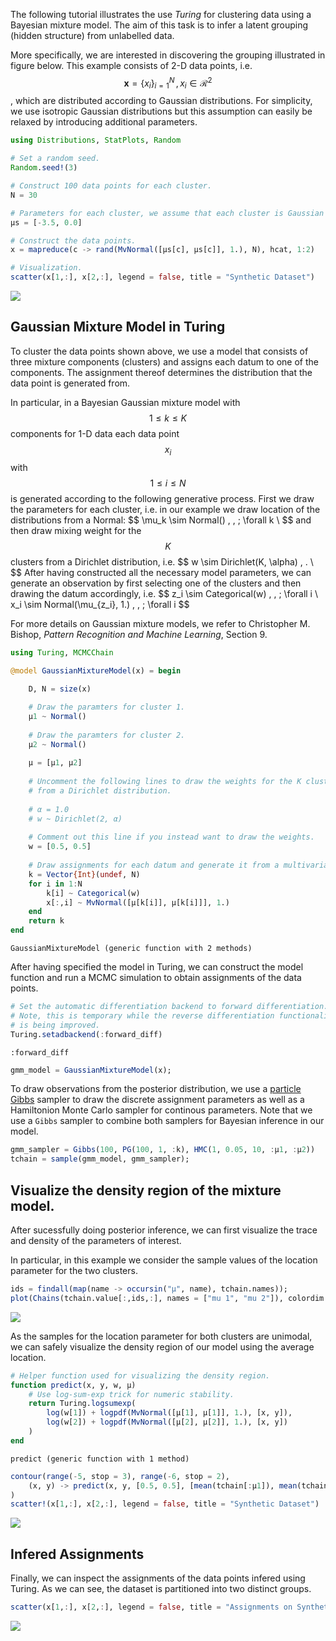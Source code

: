 


The following tutorial illustrates the use *Turing* for clustering data using a Bayesian mixture model. The aim of this task is to infer a latent grouping (hidden structure) from unlabelled data.

More specifically, we are interested in discovering the grouping illustrated in figure below. This example consists of 2-D data points, i.e. $$\boldsymbol{x} = \{x_i\}_{i=1}^N \,, x_i \in \mathcal{R}^2$$, which are distributed according to Gaussian distributions. For simplicity, we use isotropic Gaussian distributions but this assumption can easily be relaxed by introducing additional parameters. 

````julia
using Distributions, StatPlots, Random

# Set a random seed.
Random.seed!(3)

# Construct 100 data points for each cluster.
N = 30

# Parameters for each cluster, we assume that each cluster is Gaussian distributed in the example.
μs = [-3.5, 0.0]

# Construct the data points.
x = mapreduce(c -> rand(MvNormal([μs[c], μs[c]], 1.), N), hcat, 1:2)

# Visualization.
scatter(x[1,:], x[2,:], legend = false, title = "Synthetic Dataset")
````


![](figures/1_GaussianMixtureModel_1_1.svg)


## Gaussian Mixture Model in Turing


To cluster the data points shown above, we use a model that consists of three mixture components (clusters) and assigns each datum to one of the components. The assignment thereof determines the distribution that the data point is generated from.

In particular, in a Bayesian Gaussian mixture model with $$1 \leq k \leq K$$ components for 1-D data each data point $$x_i$$ with $$1 \leq i \leq N$$ is generated according to the following generative process.
First we draw the parameters for each cluster, i.e. in our example we draw location of the distributions from a Normal:
\$\$
\mu_k \sim Normal() \, , \;  \forall k \\
\$\$
and then draw mixing weight for the $$K$$ clusters from a Dirichlet distribution, i.e.
\$\$
    w \sim Dirichlet(K, \alpha) \, . \\
\$\$
After having constructed all the necessary model parameters, we can generate an observation by first selecting one of the clusters and then drawing the datum accordingly, i.e.
\$\$
    z_i \sim Categorical(w) \, , \;  \forall i \\
    x_i \sim Normal(\mu_{z_i}, 1.) \, , \;  \forall i
\$\$

For more details on Gaussian mixture models, we refer to Christopher M. Bishop, *Pattern Recognition and Machine Learning*, Section 9.

````julia
using Turing, MCMCChain
````



````julia
@model GaussianMixtureModel(x) = begin
    
    D, N = size(x)

    # Draw the paramters for cluster 1.
    μ1 ~ Normal()
    
    # Draw the paramters for cluster 2.
    μ2 ~ Normal()
    
    μ = [μ1, μ2]
    
    # Uncomment the following lines to draw the weights for the K clusters 
    # from a Dirichlet distribution.
    
    # α = 1.0
    # w ~ Dirichlet(2, α)
    
    # Comment out this line if you instead want to draw the weights.
    w = [0.5, 0.5]
    
    # Draw assignments for each datum and generate it from a multivariate normal.
    k = Vector{Int}(undef, N)
    for i in 1:N
        k[i] ~ Categorical(w)
        x[:,i] ~ MvNormal([μ[k[i]], μ[k[i]]], 1.)
    end
    return k
end
````


````
GaussianMixtureModel (generic function with 2 methods)
````




After having specified the model in Turing, we can construct the model function and run a MCMC simulation to obtain assignments of the data points.

````julia
# Set the automatic differentiation backend to forward differentiation.
# Note, this is temporary while the reverse differentiation functionality
# is being improved.
Turing.setadbackend(:forward_diff)
````


````
:forward_diff
````



````julia
gmm_model = GaussianMixtureModel(x);
````




To draw observations from the posterior distribution, we use a [particle Gibbs](https://www.stats.ox.ac.uk/~doucet/andrieu_doucet_holenstein_PMCMC.pdf) sampler to draw the discrete assignment parameters as well as a Hamiltonion Monte Carlo sampler for continous parameters.
Note that we use a `Gibbs` sampler to combine both samplers for Bayesian inference in our model.

````julia
gmm_sampler = Gibbs(100, PG(100, 1, :k), HMC(1, 0.05, 10, :μ1, :μ2))
tchain = sample(gmm_model, gmm_sampler);
````




## Visualize the density region of the mixture model.


After sucessfully doing posterior inference, we can first visualize the trace and density of the parameters of interest.

In particular, in this example we consider the sample values of the location parameter for the two clusters.

````julia
ids = findall(map(name -> occursin("μ", name), tchain.names));
plot(Chains(tchain.value[:,ids,:], names = ["mu 1", "mu 2"]), colordim = :parameter, legend = true)
````


![](figures/1_GaussianMixtureModel_7_1.svg)


As the samples for the location parameter for both clusters are unimodal, we can safely visualize the density region of our model using the average location.

````julia
# Helper function used for visualizing the density region.
function predict(x, y, w, μ)
    # Use log-sum-exp trick for numeric stability.
    return Turing.logsumexp(
        log(w[1]) + logpdf(MvNormal([μ[1], μ[1]], 1.), [x, y]), 
        log(w[2]) + logpdf(MvNormal([μ[2], μ[2]], 1.), [x, y])
    )
end
````


````
predict (generic function with 1 method)
````



````julia
contour(range(-5, stop = 3), range(-6, stop = 2), 
    (x, y) -> predict(x, y, [0.5, 0.5], [mean(tchain[:μ1]), mean(tchain[:μ2])])
)
scatter!(x[1,:], x[2,:], legend = false, title = "Synthetic Dataset")
````


![](figures/1_GaussianMixtureModel_9_1.svg)


## Infered Assignments


Finally, we can inspect the assignments of the data points infered using Turing. As we can see, the dataset is partitioned into two distinct groups.

````julia
scatter(x[1,:], x[2,:], legend = false, title = "Assignments on Synthetic Dataset", zcolor = mean(tchain[:k]))
````


![](figures/1_GaussianMixtureModel_10_1.svg)
